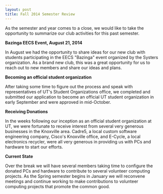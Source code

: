 ```yaml
---
layout: post
title: Fall 2014 Semester Review
---
```


As the semester and year comes to a close, we would like to take the opportunity to summarize our club activities for this past semester.

**Bazinga EECS Event, August 21, 2014**

In August we had the opportunity to share ideas for our new club with students participating in the EECS "Bazinga" event organized by the Systers organization. As a brand new club, this was a great opportunity for us to reach out to new members and share our ideas and plans.

**Becoming an official student organization**

After taking some time to figure out the process and speak with representatives of UT's Student Organizations office, we completed and submitted our application to become an official UT student organization in early September and were approved in mid-October.

**Receiving Donations**

In the weeks following our inception as an official student organization at UT, we were fortunate to receive interest from several very generous businesses in the Knoxville area. Cadre5, a local custom software engineering company, Cisco's Knoxville office, and E-Cycle, a local electronics recycler, were all very generous in providing us with PCs and hardware to start our efforts.

**Current State**

Over the break we will have several members taking time to configure the donated PCs and hardware to contribute to several volunteer computing projects. As the Spring semester begins in January we will reconvene meetings and continue working to make contributions to volunteer computing projects that promote the common good.


